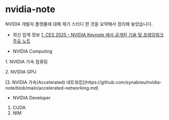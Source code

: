 # nvidia-note
NVIDIA 개발자 플랫폼에 대해 제가 스터디 한 것을 요약해서 정리해 놓았습니다. 

* 최신 업계 정보
[1. CES 2025 - NVIDIA Keynote 에서 공개된 기술 및 프레임워크 주요 노트](https://github.com/synabreu/nvidia-note/blob/main/ces2025-note.md)

* NVIDIA Computing

<p>1. NVIDIA 가속 컴퓨팅</p>
<p></p>2. NVIDIA GPU</p>
<p>[3. NVIDIA 가속(Accelerated) 네트워킹](https://github.com/synabreu/nvidia-note/blob/main/accelerated-networking.md)</p>


* NVIDIA Developer

1. CUDA
2. NIM

  
